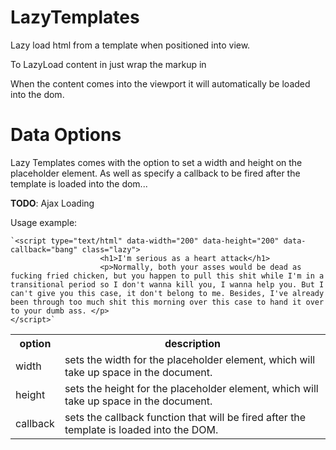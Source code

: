 LazyTemplates
=============

Lazy load html from a template when positioned into view.


To LazyLoad content in just wrap the markup in <script type="text/html" class="lazy" > Markup here... </script>

When the content comes into the viewport it will automatically be loaded into the dom.

Data Options
=============

Lazy Templates comes with the option to set a width and height on the placeholder element. As well as specify a callback to be fired after the template is loaded into the dom...

**TODO**: Ajax Loading

Usage example: 

    `<script type="text/html" data-width="200" data-height="200" data-callback="bang" class="lazy">
                        <h1>I'm serious as a heart attack</h1>
                        <p>Normally, both your asses would be dead as fucking fried chicken, but you happen to pull this shit while I'm in a transitional period so I don't wanna kill you, I wanna help you. But I can't give you this case, it don't belong to me. Besides, I've already been through too much shit this morning over this case to hand it over to your dumb ass. </p>
    </script>`

<table>
  <tbody>
    <tr>
      <th>option</th>
      <th>description</th>
    </tr>
    <tr>
      <td>width</td>
      <td>sets the width for the placeholder element, which will take up space in the document.</td>
    </tr>
    <tr>
      <td>height</td>
      <td>sets the height for the placeholder element, which will take up space in the document.</td>
    </tr>
    <tr>
      <td>callback</td>
      <td>sets the callback function that will be fired after the template is loaded into the DOM.</td>
    </tr>
  </tbody>
</table>
